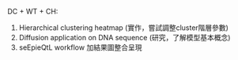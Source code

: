 DC + WT + CH:
1. Hierarchical clustering heatmap (實作，嘗試調整cluster階層參數)
1. Diffusion application on DNA sequence (研究，了解模型基本概念)
1. seEpieQtL workflow 加結果圖整合呈現